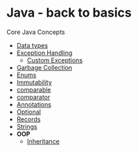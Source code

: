 # Java - back to basics

Core Java Concepts

* [Data types](src/com/codecafe/javabacktobasics/corejava/datatypes)
* [Exception Handling](src/com/codecafe/javabacktobasics/corejava/exception_handling)
  - [Custom Exceptions](src/com/codecafe/javabacktobasics/corejava/exception_handling/custom_exceptions)
* [Garbage Collection](src/com/codecafe/javabacktobasics/corejava/garbage_collection)
* [Enums](src/com/codecafe/javabacktobasics/corejava/enums)
* [Immutability](src/com/codecafe/javabacktobasics/corejava/immutability)
* [comparable](src/com/codecafe/javabacktobasics/corejava/comparable)
* [comparator](src/com/codecafe/javabacktobasics/corejava/comparator)
* [Annotations](src/com/codecafe/javabacktobasics/corejava/annotations/annotations.md)
* [Optional](src/com/codecafe/javabacktobasics/corejava/optional)
* [Records](src/com/codecafe/javabacktobasics/corejava/records/records.md)
* [Strings](src/com/codecafe/javabacktobasics/corejava/strings)
* **OOP**
  - [Inheritance](src/com/codecafe/javabacktobasics/corejava/oops/inheritance)